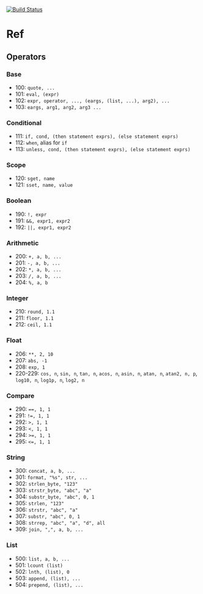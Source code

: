 [![Build Status](https://travis-ci.org/aligo/mud-play.svg?branch=master)](https://travis-ci.org/aligo/mud-play)

# Ref

## Operators

### Base
  * 100:  `quote, ...`
  * 101:  `eval, (expr)`
  * 102:  `expr, operator, ..., (eargs, (list, ...), arg2), ...`
  * 103:  `eargs, arg1, arg2, arg3 ...`

### Conditional
  * 111:  `if, cond, (then statement exprs), (else statement exprs)`
  * 112:  `when`, alias for `if`
  * 113:  `unless, cond, (then statement exprs), (else statement exprs)`

### Scope
  * 120: `sget, name`
  * 121: `sset, name, value`

### Boolean
  * 190:  `!, expr`
  * 191:  `&&, expr1, expr2`
  * 192:  `||, expr1, expr2`

### Arithmetic
  * 200:  `+, a, b, ...`
  * 201:  `-, a, b, ...`
  * 202:  `*, a, b, ...`
  * 203:  `/, a, b, ...`
  * 204:  `%, a, b`

### Integer
  * 210:   `round, 1.1`
  * 211:   `floor, 1.1`
  * 212:   `ceil, 1.1`

### Float
  * 206:   `**, 2, 10`
  * 207:   `abs, -1`
  * 208:   `exp, 1`
  * 220-229: `cos, n`, `sin, n`, `tan, n`, `acos, n`, `asin, n`, `atan, n`, `atan2, n, p`, `log10, n`, `log1p, n`, `log2, n`

### Compare
  * 290:   `==, 1, 1`
  * 291:   `!=, 1, 1`
  * 292:   `>, 1, 1`
  * 293:   `<, 1, 1`
  * 294:   `>=, 1, 1`
  * 295:   `<=, 1, 1`

### String
  * 300:   `concat, a, b, ...`
  * 301:   `format, "%s", str, ...`
  * 302:   `strlen_byte, "123"`
  * 303:   `strstr_byte, "abc", "a"`
  * 304:   `substr_byte, "abc", 0, 1`
  * 305:   `strlen, "123"`
  * 306:   `strstr, "abc", "a"`
  * 307:   `substr, "abc", 0, 1`
  * 308:   `strrep, "abc", "a", "d", all`
  * 309:   `join, ",", a, b, ...`

### List
  * 500:   `list, a, b, ...`
  * 501:   `lcount (list)`
  * 502:   `lnth, (list), 0`
  * 503:   `append, (list), ...`
  * 504:   `prepend, (list), ...`